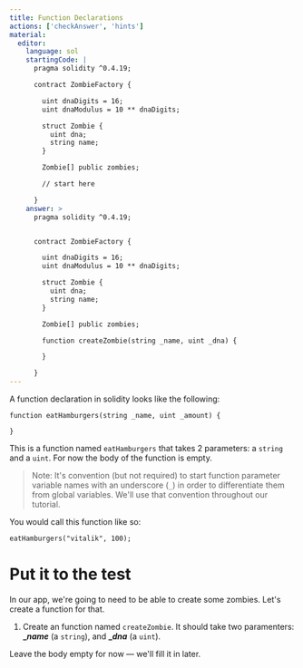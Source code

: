 ```yaml
---
title: Function Declarations
actions: ['checkAnswer', 'hints']
material:
  editor:
    language: sol
    startingCode: |
      pragma solidity ^0.4.19;

      contract ZombieFactory {

        uint dnaDigits = 16;
        uint dnaModulus = 10 ** dnaDigits;

        struct Zombie {
          uint dna;
          string name;
        }

        Zombie[] public zombies;

        // start here

      }
    answer: >
      pragma solidity ^0.4.19;


      contract ZombieFactory {

        uint dnaDigits = 16;
        uint dnaModulus = 10 ** dnaDigits;

        struct Zombie {
          uint dna;
          string name;
        }

        Zombie[] public zombies;

        function createZombie(string _name, uint _dna) {

        }

      }
---
```


A function declaration in solidity looks like the following:

```
function eatHamburgers(string _name, uint _amount) {

}
```

This is a function named `eatHamburgers` that takes 2 parameters: a `string` and a `uint`. For now the body of the function is empty.

> Note: It's convention (but not required) to start function parameter variable names with an underscore (`_`) in order to differentiate them from global variables. We'll use that convention throughout our tutorial.

You would call this function like so:

```
eatHamburgers("vitalik", 100);
```

# Put it to the test

In our app, we're going to need to be able to create some zombies. Let's create a function for that.

1. Create an function named `createZombie`. It should take two paramenters: **__name_** (a `string`), and **__dna_** (a `uint`).

Leave the body empty for now — we'll fill it in later.
